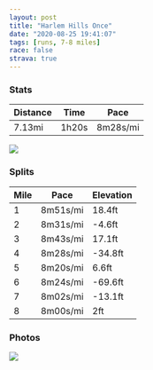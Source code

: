 ```yaml
---
layout: post
title: "Harlem Hills Once"
date: "2020-08-25 19:41:07"
tags: [runs, 7-8 miles]
race: false
strava: true
---
```


### Stats

| Distance | Time | Pace |
|----------|------|------|
|7.13mi|1h20s|8m28s/mi|

<img src='https://maps.googleapis.com/maps/api/staticmap?maptype=roadmap&path=enc:_cwwFphsbMbAyBN{@GSWGoAE?QdBgC\sACGHu@Xs@^e@F]?SJUZYL@v@]UBAZICCKDK@_@[U]w@k@CgAq@w@eB}AuA}BeA}@KmAs@i@c@iDaBIMDEOYg@w@I]DH}CiBaBi@q@a@_@CCLIAw@Wc@o@WSg@EYe@wBmAo@U{@_A@IXSEMkAS]WM?q@q@_Ao@c@aAYEc@m@Ss@SIGMDOCI_@[]BIGCWQa@Ec@MM}@Io@]_BUuAy@kA_Am@k@c@k@gBEk@eAUo@KkA@m@TyAbAiC?q@SgB`@_BjA}CJk@?iBUo@u@q@y@g@wAi@cBgAuCeCq@cAYiAGs@Bk@F{@JYTWf@aBIoBm@{A}AuAsA[k@g@s@iAaBsDc@a@{CoAy@Ki@?qAp@{AFYEuCwBm@mBaAgBUQe@MiAD]EyBu@uBa@uAk@_CyAqDuEw@i@{B{@cDmBq@kAQk@a@eCEq@\qE?]Gu@c@oAMMq@]YWWGoA{@k@m@yEyCyBkA}CwB[Im@m@_@WyDcBc@KaCFwAa@cAB_ATy@r@}@Xc@CeBi@kAw@iB_BcCqCy@gA{@{@gAA{AH{AKwBc@iAe@iAmA_@gA]wA}@e@e@B_@h@Gh@Bt@V~@`AhBBVCz@Wf@m@h@eAG{@s@_AgAuCgBkB[o@HWR]t@{ApB_@rAEbAYj@IbCUr@EX?n@Fp@Xn@dA~@bA?l@k@Vg@VgCZk@XWp@WbAHh@Eb@KfAe@X?|@ZnAz@VVh@rBVrB\t@b@l@b@Xp@Vd@NRMnAwBh@kBDc@I}AUaAW_@sBaEE_@CaANiBaBqBSe@g@_BYe@m@Oe@VS^El@?l@Jp@lAtC?f@Ib@QZ_@^_@JQCe@[cAaAkAyAqB{@_Am@}@eAMq@@s@PaAJiAKgAy@e@_@?e@]?Qx@oFLi@r@}AR{Ab@cBn@s@Xk@`@YR}@x@gCf@uDPa@d@s@ZcBVYNDHc@h@{@f@iBf@iCgA[c@s@?_@Tq@l@mDz@oCNaAv@{Bn@uAXyAHQXK`BxANb@Id@c@z@u@pCs@pAGv@Wf@{@o@e@Kz@`@j@D^q@^yA&key=AIzaSyC1MId7bFpkLXNAaYhBSTb8jLyiSqzbDtM&size=800x800&markers=color:yellow|label:S|40.75584,-73.99577&markers=color:green|label:F|40.794460000000015,-73.94155999999994'>

### Splits

| Mile | Pace | Elevation |
|------|------|-----------|
|1|8m51s/mi|18.4ft|
|2|8m31s/mi|-4.6ft|
|3|8m43s/mi|17.1ft|
|4|8m28s/mi|-34.8ft|
|5|8m20s/mi|6.6ft|
|6|8m24s/mi|-69.6ft|
|7|8m02s/mi|-13.1ft|
|8|8m00s/mi|2ft|

### Photos
<img src='https://dgtzuqphqg23d.cloudfront.net/1nQITZCBZ-7x1GBle1BTNASIEcO4hLD4PzB2GTGhUxI-576x768.jpg'>
